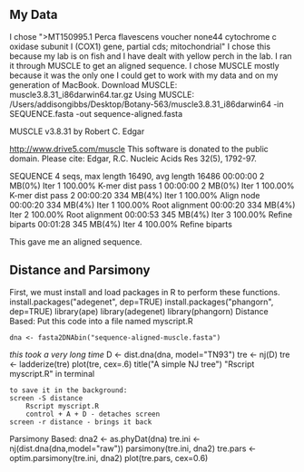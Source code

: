 ## My Data
I chose ">MT150995.1 Perca flavescens voucher none44 cytochrome c oxidase subunit I (COX1) gene, partial cds; mitochondrial"
I chose this because my lab is on fish and I have dealt with yellow perch in the lab.
I ran it through MUSCLE to get an aligned sequence. I chose MUSCLE mostly because it was the only one I could get to work with my data and on my generation of MacBook.
Download MUSCLE:
    muscle3.8.31_i86darwin64.tar.gz
Using MUSCLE:
 /Users/addisongibbs/Desktop/Botany-563/muscle3.8.31_i86darwin64 -in SEQUENCE.fasta -out sequence-aligned.fasta 

MUSCLE v3.8.31 by Robert C. Edgar

http://www.drive5.com/muscle
This software is donated to the public domain.
Please cite: Edgar, R.C. Nucleic Acids Res 32(5), 1792-97.

SEQUENCE 4 seqs, max length 16490, avg  length 16486
00:00:00      2 MB(0%)  Iter   1  100.00%  K-mer dist pass 1
00:00:00      2 MB(0%)  Iter   1  100.00%  K-mer dist pass 2
00:00:20    334 MB(4%)  Iter   1  100.00%  Align node       
00:00:20    334 MB(4%)  Iter   1  100.00%  Root alignment
00:00:20    334 MB(4%)  Iter   2  100.00%  Root alignment
00:00:53    345 MB(4%)  Iter   3  100.00%  Refine biparts
00:01:28    345 MB(4%)  Iter   4  100.00%  Refine biparts

This gave me an aligned sequence.

## Distance and Parsimony
First, we must install and load packages in R to perform these functions.
    install.packages("adegenet", dep=TRUE)
    install.packages("phangorn", dep=TRUE)
    library(ape)
    library(adegenet)
    library(phangorn)
Distance Based: Put this code into a file named myscript.R
    
    dna <- fasta2DNAbin("sequence-aligned-muscle.fasta")
*this took a very long time*
    D <- dist.dna(dna, model="TN93")
    tre <- nj(D)
    tre <- ladderize(tre)
    plot(tre, cex=.6)
    title("A simple NJ tree")
    "Rscript myscript.R" in terminal
    
    to save it in the background:
    screen -S distance
        Rscript myscript.R
        control + A + D - detaches screen
    screen -r distance - brings it back

Parsimony Based:
    dna2 <- as.phyDat(dna)
    tre.ini <- nj(dist.dna(dna,model="raw"))
    parsimony(tre.ini, dna2)
    tre.pars <- optim.parsimony(tre.ini, dna2)
    plot(tre.pars, cex=0.6)
    

